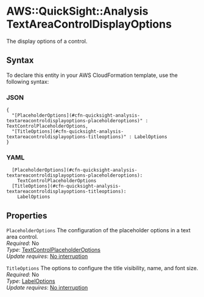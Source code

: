 # AWS::QuickSight::Analysis TextAreaControlDisplayOptions<a name="aws-properties-quicksight-analysis-textareacontroldisplayoptions"></a>

The display options of a control\.

## Syntax<a name="aws-properties-quicksight-analysis-textareacontroldisplayoptions-syntax"></a>

To declare this entity in your AWS CloudFormation template, use the following syntax:

### JSON<a name="aws-properties-quicksight-analysis-textareacontroldisplayoptions-syntax.json"></a>

```
{
  "[PlaceholderOptions](#cfn-quicksight-analysis-textareacontroldisplayoptions-placeholderoptions)" : TextControlPlaceholderOptions,
  "[TitleOptions](#cfn-quicksight-analysis-textareacontroldisplayoptions-titleoptions)" : LabelOptions
}
```

### YAML<a name="aws-properties-quicksight-analysis-textareacontroldisplayoptions-syntax.yaml"></a>

```
  [PlaceholderOptions](#cfn-quicksight-analysis-textareacontroldisplayoptions-placeholderoptions): 
    TextControlPlaceholderOptions
  [TitleOptions](#cfn-quicksight-analysis-textareacontroldisplayoptions-titleoptions): 
    LabelOptions
```

## Properties<a name="aws-properties-quicksight-analysis-textareacontroldisplayoptions-properties"></a>

`PlaceholderOptions`  <a name="cfn-quicksight-analysis-textareacontroldisplayoptions-placeholderoptions"></a>
The configuration of the placeholder options in a text area control\.  
*Required*: No  
*Type*: [TextControlPlaceholderOptions](aws-properties-quicksight-analysis-textcontrolplaceholderoptions.md)  
*Update requires*: [No interruption](https://docs.aws.amazon.com/AWSCloudFormation/latest/UserGuide/using-cfn-updating-stacks-update-behaviors.html#update-no-interrupt)

`TitleOptions`  <a name="cfn-quicksight-analysis-textareacontroldisplayoptions-titleoptions"></a>
The options to configure the title visibility, name, and font size\.  
*Required*: No  
*Type*: [LabelOptions](aws-properties-quicksight-analysis-labeloptions.md)  
*Update requires*: [No interruption](https://docs.aws.amazon.com/AWSCloudFormation/latest/UserGuide/using-cfn-updating-stacks-update-behaviors.html#update-no-interrupt)
